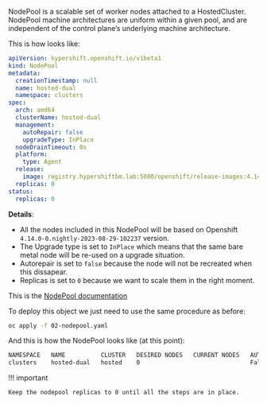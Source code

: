 NodePool is a scalable set of worker nodes attached to a HostedCluster. NodePool machine architectures are uniform within a given pool, and are independent of the control plane’s underlying machine architecture.

This is how looks like:

```yaml
apiVersion: hypershift.openshift.io/v1beta1
kind: NodePool
metadata:
  creationTimestamp: null
  name: hosted-dual
  namespace: clusters
spec:
  arch: amd64
  clusterName: hosted-dual
  management:
    autoRepair: false
    upgradeType: InPlace
  nodeDrainTimeout: 0s
  platform:
    type: Agent
  release:
    image: registry.hypershiftbm.lab:5000/openshift/release-images:4.14.0-0.nightly-2023-08-29-102237 ## CHANGE THIS!!
  replicas: 0
status:
  replicas: 0
```

**Details**:

- All the nodes included in this NodePool will be based on Openshift `4.14.0-0.nightly-2023-08-29-102237` version.
- The Upgrade type is set to `InPlace` which means that the same bare metal node will be re-used on a upgrade situation.
- Autorepair is set to `false` because the node will not be recreated when this dissapear.
- Replicas is set to `0` because we want to scale them in the right moment.

This is the [NodePool documentation](https://hypershift-docs.netlify.app/reference/api/#hypershift.openshift.io%2fv1beta1)

To deploy this object we just need to use the same procedure as before:

```bash
oc apply -f 02-nodepool.yaml
```

And this is how the NodePool looks like (at this point):

```bash
NAMESPACE   NAME          CLUSTER   DESIRED NODES   CURRENT NODES   AUTOSCALING   AUTOREPAIR   VERSION                              UPDATINGVERSION   UPDATINGCONFIG   MESSAGE
clusters    hosted-dual   hosted    0                               False         False        4.14.0-0.nightly-2023-08-29-102237
```

!!! important

    Keep the nodepool replicas to 0 until all the steps are in place.